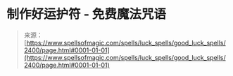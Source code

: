 <!--yml

category: 未分类

date: 2024-06-12 18:36:03

-->

# 制作好运护符 - 免费魔法咒语

> 来源：[https://www.spellsofmagic.com/spells/luck_spells/good_luck_spells/2400/page.html#0001-01-01](https://www.spellsofmagic.com/spells/luck_spells/good_luck_spells/2400/page.html#0001-01-01)
